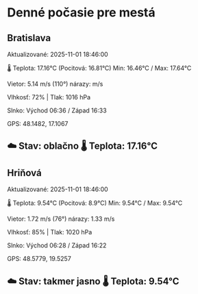 ﻿# Denné počasie pre mestá

## Bratislava
Aktualizované: 2025-11-01 18:46:00

🌡️ Teplota: 17.16°C 
(Pocitová: 16.81°C)
Min: 16.46°C / Max: 17.64°C

Vietor: 5.14 m/s    (110°) 
nárazy:  m/s

Vlhkosť: 72% | Tlak: 1016 hPa

Slnko: Východ 06:36 / Západ 16:33

GPS: 48.1482, 17.1067

☁️ Stav: oblačno        🌡️ Teplota: 17.16°C
---

## Hriňová
Aktualizované: 2025-11-01 18:46:00

🌡️ Teplota: 9.54°C 
(Pocitová: 8.9°C)
Min: 9.54°C / Max: 9.54°C

Vietor: 1.72 m/s (76°)
nárazy: 1.33 m/s

Vlhkosť: 85% | Tlak: 1020 hPa

Slnko: Východ 06:28 / Západ 16:22

GPS: 48.5779, 19.5257

☁️ Stav: takmer jasno        🌡️ Teplota: 9.54°C
---
